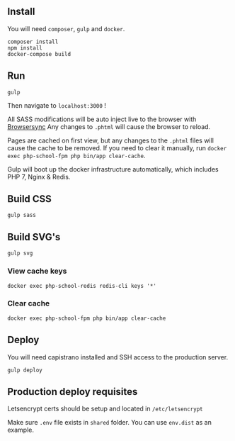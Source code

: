 ## Install

You will need `composer`, `gulp` and `docker`.

```shell
composer install
npm install
docker-compose build
```

## Run
```shell
gulp
```

Then navigate to `localhost:3000` !

All SASS modifications will be auto inject live to the browser with [Browsersync](https://www.browsersync.io)
Any changes to `.phtml` will cause the browser to reload.

Pages are cached on first view, but any changes to the `.phtml` files will cause the cache to be removed. If you need to clear it manually, run `docker exec php-school-fpm php bin/app clear-cache`.

Gulp will boot up the docker infrastructure automatically, which includes PHP 7, Nginx & Redis.

## Build CSS

```shell
gulp sass
```

## Build SVG's
```shell
gulp svg
```

### View cache keys

```shell
docker exec php-school-redis redis-cli keys '*'
```

### Clear cache

```shell
docker exec php-school-fpm php bin/app clear-cache
```

## Deploy

You will need capistrano installed and SSH access to the production server.

```shell
gulp deploy
```

## Production deploy requisites

Letsencrypt certs should be setup and located in `/etc/letsencrypt`

Make sure `.env` file exists in `shared` folder. You can use `env.dist` as an example.